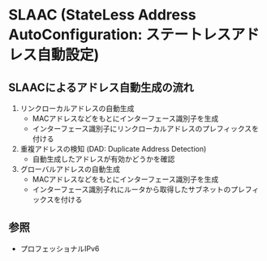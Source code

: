 # SLAAC (StateLess Address AutoConfiguration: ステートレスアドレス自動設定)
## SLAACによるアドレス自動生成の流れ
1. リンクローカルアドレスの自動生成
    - MACアドレスなどをもとにインターフェース識別子を生成
    - インターフェース識別子にリンクローカルアドレスのプレフィックスを付ける
2. 重複アドレスの検知 (DAD: Duplicate Address Detection)
    - 自動生成したアドレスが有効かどうかを確認
3. グローバルアドレスの自動生成
    - MACアドレスなどをもとにインターフェース識別子を生成
    - インターフェース識別子れにルータから取得したサブネットのプレフィックスを付ける

## 参照
- プロフェッショナルIPv6
